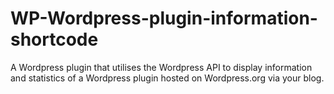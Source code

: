 # WP-Wordpress-plugin-information-shortcode
A Wordpress plugin that utilises the Wordpress API to display information and statistics of a Wordpress plugin hosted on Wordpress.org via your blog.
